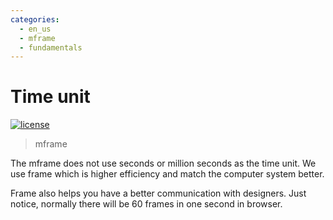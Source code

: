 ```yaml
---
categories:
  - en_us
  - mframe
  - fundamentals
---
```

# Time unit

[![license](https://img.shields.io/github/license/momentum-design/momentum-ui.svg?color=blueviolet)](https://github.com/momentum-design/momentum-ui/blob/master/charts/LICENSE)

> mframe

The mframe does not use seconds or million seconds as the time unit. We use frame which is higher efficiency and match the computer system better.

Frame also helps you have a better communication with designers. Just notice, normally there will be 60 frames in one second in browser.